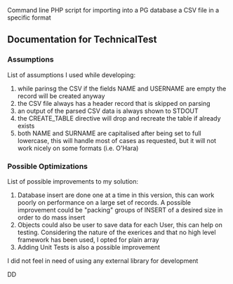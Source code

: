 Command line PHP script for importing into a PG database a CSV file in a specific format

## Documentation for TechnicalTest

### Assumptions
List of assumptions I used while developing:

1. while parinsg the CSV if the fields NAME and USERNAME are empty the record will be created anyway
2. the CSV file always has a header record that is skipped on parsing
3. an output of the parsed CSV data is always shown to STDOUT
4. the CREATE_TABLE directive will drop and recreate the table if already exists
5. both NAME and SURNAME are capitalised after being set to full lowercase, this will handle most of cases as requested, but it will not work nicely on some formats (i.e. O'Hara)

### Possible Optimizations
List of possible improvements to my solution:

1. Database insert are done one at a time in this version, this can work poorly on performance on a large set of records. A possible improvement could be "packing" groups of INSERT of a desired size in order to do mass insert
2. Objects could also be user to save data for each User, this can help on testing. Considering the nature of the exerices and that no high level framework has been used, I opted for plain array
3. Adding Unit Tests is also a possible improvement


I did not feel in need of using any external library for development

DD
